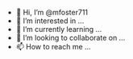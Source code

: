 - 👋 Hi, I’m @mfoster711
- 👀 I’m interested in ...
- 🌱 I’m currently learning ...
- 💞️ I’m looking to collaborate on ...
- 📫 How to reach me ...

<!---
mfoster711/mfoster711 is a ✨ special ✨ repository because its `README.md` (this file) appears on your GitHub profile.
You can click the Preview link to take a look at your changes. OK?
--->
